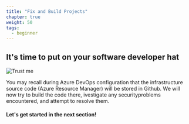 ```yaml
---
title: "Fix and Build Projects"
chapter: true
weight: 50
tags:
  - beginner
---
```


## It's time to put on your software developer hat

![Trust me](/images/mfe/dev-funny.jpg?classes=border,shadow)

You may recall during Azure DevOps configuration that the infrastructure source code (Azure Resource Manager) will be stored in Github.  We will now try to build the code there, ivestigate any securityproblems encountered, and attempt to resolve them.

#### Let's get started in the next section!
